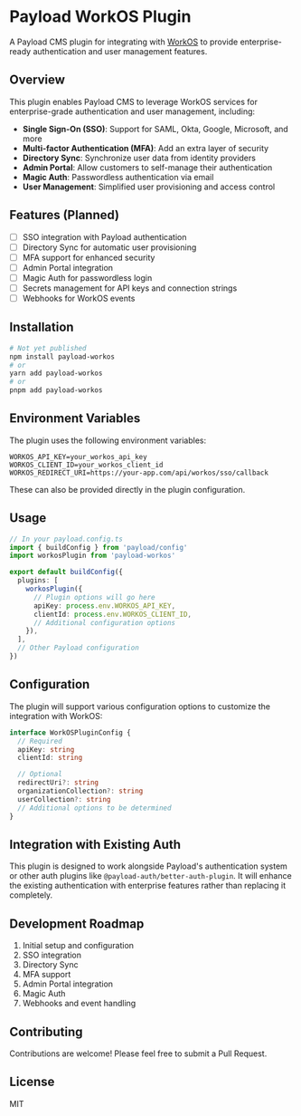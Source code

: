 # Payload WorkOS Plugin

A Payload CMS plugin for integrating with [WorkOS](https://workos.com/) to provide enterprise-ready authentication and user management features.

## Overview

This plugin enables Payload CMS to leverage WorkOS services for enterprise-grade authentication and user management, including:

- **Single Sign-On (SSO)**: Support for SAML, Okta, Google, Microsoft, and more
- **Multi-factor Authentication (MFA)**: Add an extra layer of security
- **Directory Sync**: Synchronize user data from identity providers
- **Admin Portal**: Allow customers to self-manage their authentication
- **Magic Auth**: Passwordless authentication via email
- **User Management**: Simplified user provisioning and access control

## Features (Planned)

- [ ] SSO integration with Payload authentication
- [ ] Directory Sync for automatic user provisioning
- [ ] MFA support for enhanced security
- [ ] Admin Portal integration
- [ ] Magic Auth for passwordless login
- [ ] Secrets management for API keys and connection strings
- [ ] Webhooks for WorkOS events

## Installation

```bash
# Not yet published
npm install payload-workos
# or
yarn add payload-workos
# or
pnpm add payload-workos
```

## Environment Variables

The plugin uses the following environment variables:

```
WORKOS_API_KEY=your_workos_api_key
WORKOS_CLIENT_ID=your_workos_client_id
WORKOS_REDIRECT_URI=https://your-app.com/api/workos/sso/callback
```

These can also be provided directly in the plugin configuration.

## Usage

```typescript
// In your payload.config.ts
import { buildConfig } from 'payload/config'
import workosPlugin from 'payload-workos'

export default buildConfig({
  plugins: [
    workosPlugin({
      // Plugin options will go here
      apiKey: process.env.WORKOS_API_KEY,
      clientId: process.env.WORKOS_CLIENT_ID,
      // Additional configuration options
    }),
  ],
  // Other Payload configuration
})
```

## Configuration

The plugin will support various configuration options to customize the integration with WorkOS:

```typescript
interface WorkOSPluginConfig {
  // Required
  apiKey: string
  clientId: string

  // Optional
  redirectUri?: string
  organizationCollection?: string
  userCollection?: string
  // Additional options to be determined
}
```

## Integration with Existing Auth

This plugin is designed to work alongside Payload's authentication system or other auth plugins like `@payload-auth/better-auth-plugin`. It will enhance the existing authentication with enterprise features rather than replacing it completely.

## Development Roadmap

1. Initial setup and configuration
2. SSO integration
3. Directory Sync
4. MFA support
5. Admin Portal integration
6. Magic Auth
7. Webhooks and event handling

## Contributing

Contributions are welcome! Please feel free to submit a Pull Request.

## License

MIT
